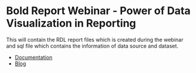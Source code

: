 # Bold Report Webinar - Power of Data Visualization in Reporting

This will contain the RDL report files which is created during the webinar and sql file which contains the information of data source and dataset.

* [Documentation](https://help.boldreports.com/)
* [Blog](https://www.boldreports.com/blog/)
